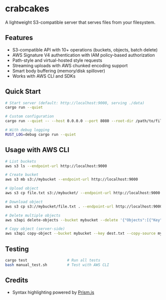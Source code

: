 # crabcakes

A lightweight S3-compatible server that serves files from your filesystem.

## Features

- S3-compatible API with 10+ operations (buckets, objects, batch delete)
- AWS Signature V4 authentication with IAM policy-based authorization
- Path-style and virtual-hosted style requests
- Streaming uploads with AWS chunked encoding support
- Smart body buffering (memory/disk spillover)
- Works with AWS CLI and SDKs

## Quick Start

```bash
# Start server (default: http://localhost:9000, serving ./data)
cargo run --quiet

# Custom configuration
cargo run --quiet -- --host 0.0.0.0 --port 8080 --root-dir /path/to/files

# With debug logging
RUST_LOG=debug cargo run --quiet
```

## Usage with AWS CLI

```bash
# List buckets
aws s3 ls --endpoint-url http://localhost:9000

# Create bucket
aws s3 mb s3://mybucket --endpoint-url http://localhost:9000

# Upload object
aws s3 cp file.txt s3://mybucket/ --endpoint-url http://localhost:9000

# Download object
aws s3 cp s3://mybucket/file.txt . --endpoint-url http://localhost:9000

# Delete multiple objects
aws s3api delete-objects --bucket mybucket --delete '{"Objects":[{"Key":"file1.txt"},{"Key":"file2.txt"}]}' --endpoint-url http://localhost:9000

# Copy object (server-side)
aws s3api copy-object --bucket mybucket --key dest.txt --copy-source mybucket/source.txt --endpoint-url http://localhost:9000
```

## Testing

```bash
cargo test                  # Run all tests
bash manual_test.sh         # Test with AWS CLI
```

## Credits

- Syntax highlighting powered by [Prism.js](https://prismjs.com)
